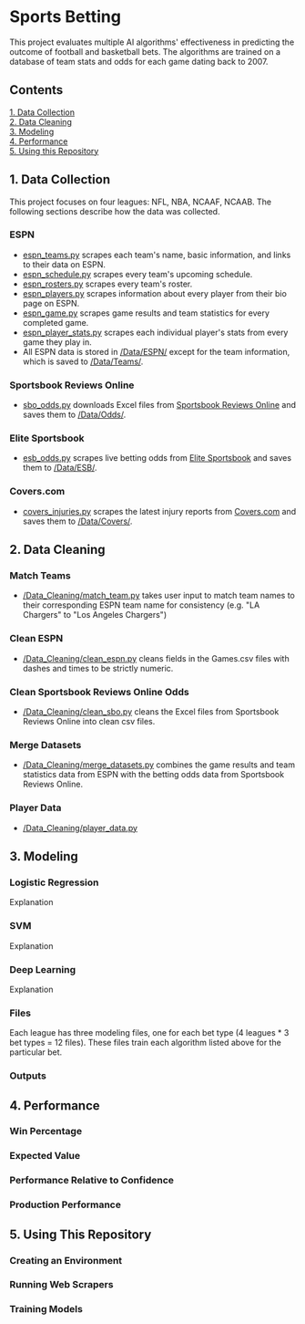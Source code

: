 # Sports Betting
This project evaluates multiple AI algorithms' effectiveness in predicting the outcome of football and basketball bets.
The algorithms are trained on a database of team stats and odds for each game dating back to 2007.

## Contents

[1. Data Collection](#Data-Collection)\
[2. Data Cleaning](#Data-Cleaning)\
[3. Modeling](#Modeling)\
[4. Performance](#Performance)\
[5. Using this Repository](#Using-this-Repository)


<a name="Data-Collection"></a>

<!-- TODO link to the specific scraping README, do the same for other sections -->
## 1. Data Collection  
This project focuses on four leagues: NFL, NBA, NCAAF, NCAAB. The following sections describe how the data was collected.

### ESPN
- [espn_teams.py](/Scrapers/espn_teams.py) scrapes each team's name, basic information, and links to their data on ESPN.
- [espn_schedule.py](/Scrapers/espn_schedule.py) scrapes every team's upcoming schedule.
- [espn_rosters.py](/Scrapers/espn_rosters.py) scrapes every team's roster.
- [espn_players.py](/Scrapers/espn_players.py) scrapes information about every player from their bio page on ESPN.
- [espn_game.py](/Scrapers/espn_game.py) scrapes game results and team statistics for every completed game.
- [espn_player_stats.py](/Scrapers/espn_player_stats.py) scrapes each individual player's stats from every game they play in.
- All ESPN data is stored in [/Data/ESPN/](/Data/ESPN/) except for the team information, which is saved to [/Data/Teams/](/Data/Teams/).


### Sportsbook Reviews Online
- [sbo_odds.py](/Scrapers/sbo_odds.py) downloads Excel files from [Sportsbook Reviews Online](https://www.sportsbookreviewsonline.com/) and saves them to [/Data/Odds/](/Data/Odds/).


### Elite Sportsbook
- [esb_odds.py](/Scrapers/esb_odds.py) scrapes live betting odds from [Elite Sportsbook](https://www.elitesportsbook.com/sports/home.sbk) and saves them to [/Data/ESB/](/Data/ESB/).


### Covers.com
- [covers_injuries.py](/Scrapers/covers_injuries.py) scrapes the latest injury reports from [Covers.com](https://www.covers.com/) and saves them to [/Data/Covers/](/Data/Covers/).


<a name="Data-Cleaning"></a>

## 2. Data Cleaning


### Match Teams
- [/Data_Cleaning/match_team.py](/Data/Cleaning/match_team.py) takes user input to match team names to their corresponding ESPN team name for consistency (e.g. "LA Chargers" to "Los Angeles Chargers")

### Clean ESPN
- [/Data_Cleaning/clean_espn.py](/Data_Cleaning/clean_espn.py) cleans fields in the Games.csv files with dashes and times to be strictly numeric.

### Clean Sportsbook Reviews Online Odds
- [/Data_Cleaning/clean_sbo.py](/Data_Cleaning/clean_sbo.py) cleans the Excel files from Sportsbook Reviews Online into clean csv files.


### Merge Datasets
- [/Data_Cleaning/merge_datasets.py](/Data_Cleaning/merge_datasets.py) combines the game results and team statistics data from ESPN with the betting odds data from Sportsbook Reviews Online.

### Player Data
- [/Data_Cleaning/player_data.py](/Data_Cleaning/player_data.py)


<a name="Modeling"></a>

## 3. Modeling


### Logistic Regression
Explanation


### SVM
Explanation


### Deep Learning
Explanation

### Files
Each league has three modeling files, one for each bet type (4 leagues * 3 bet types = 12 files). 
These files train each algorithm listed above for the particular bet.

### Outputs



<a name="Performance"></a>

## 4. Performance

### Win Percentage


### Expected Value


### Performance Relative to Confidence


### Production Performance




<a name="Using-this-Repository"></a>

## 5. Using This Repository


### Creating an Environment


### Running Web Scrapers


### Training Models
